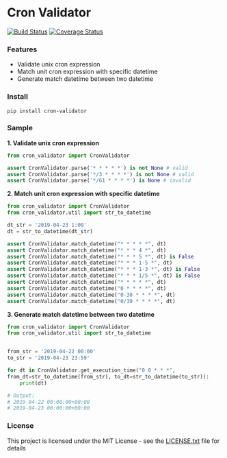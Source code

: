 # Cron Validator
[![Build Status](https://travis-ci.org/vcoder4c/cron-validator.svg?branch=master)](https://travis-ci.org/vcoder4c/cron-validator)
[![Coverage Status](https://coveralls.io/repos/github/vcoder4c/cron-validator/badge.svg?branch=master)](https://coveralls.io/github/vcoder4c/cron-validator?branch=master)

### **Features**
- Validate unix cron expression
- Match unit cron expression with specific datetime 
- Generate match datetime between two datetime

### **Install**
```shell script
pip install cron-validator
```

### Sample
**1. Validate unix cron expression**
```python
from cron_validator import CronValidator

assert CronValidator.parse('* * * * *') is not None # valid
assert CronValidator.parse('*/3 * * * *') is not None # valid
assert CronValidator.parse('*/61 * * * *') is None # invalid
```

**2. Match unit cron expression with specific datetime**
```python
from cron_validator import CronValidator
from cron_validator.util import str_to_datetime

dt_str = '2019-04-23 1:00'
dt = str_to_datetime(dt_str)

assert CronValidator.match_datetime("* * * * *", dt)
assert CronValidator.match_datetime("* * * 4 *", dt)
assert CronValidator.match_datetime("* * * 5 *", dt) is False
assert CronValidator.match_datetime("* * * 1-5 *", dt)
assert CronValidator.match_datetime("* * * 1-3 *", dt) is False
assert CronValidator.match_datetime("* * * 1/5 *", dt) is False
assert CronValidator.match_datetime("* * * * *", dt)
assert CronValidator.match_datetime("0 * * * *", dt)
assert CronValidator.match_datetime("0-30 * * * *", dt)
assert CronValidator.match_datetime("0/30 * * * *", dt)
```

**3. Generate match datetime between two datetime**
```python
from cron_validator import CronValidator
from cron_validator.util import str_to_datetime


from_str = '2019-04-22 00:00'
to_str = '2019-04-23 23:59'

for dt in CronValidator.get_execution_time("0 0 * * *", 
from_dt=str_to_datetime(from_str), to_dt=str_to_datetime(to_str)):
    print(dt)

# Output:
# 2019-04-22 00:00:00+00:00
# 2019-04-23 00:00:00+00:00
```

### License
This project is licensed under the MIT License - see the [LICENSE.txt](LICENSE.txt) file for details

